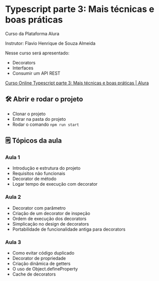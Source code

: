 # Typescript parte 3: Mais técnicas e boas práticas

Curso da Plataforma Alura

Instrutor: Flavio Henrique de Souza Almeida

Nesse curso será apresentado:

- Decorators
- Interfaces
- Consumir um API REST

[Curso Online Typescript parte 3: Mais técnicas e boas práticas | Alura](https://cursos.alura.com.br/course/typescript-tecnicas-boas-praticas)

## 🛠️ Abrir e rodar o projeto

- Clonar o projeto
- Entrar na pasta do projeto
- Rodar o comando `npm run start`

## 🗒️ Tópicos da aula

### Aula 1

- Introdução e estrutura do projeto
- Requisitos não funcionais
- Decorator de método
- Logar tempo de execução com decorator

### Aula 2

- Decorator com parâmetro
- Criação de um decorator de inspeção
- Ordem de execução dos decorators
- Simplicação no design de decorators
- Portabilidade de funcionalidade antiga para decorators
### Aula 3

- Como evitar código duplicado
- Decorator de propriedade
- Criação dinâmica de getters
- O uso de Object.defineProperty
- Cache de decorators